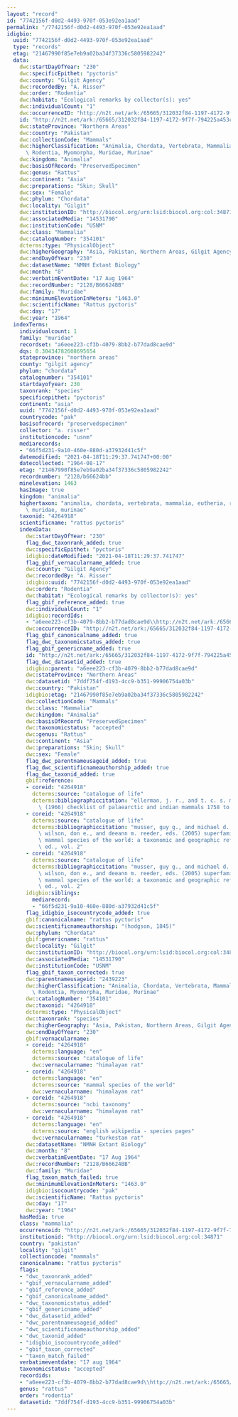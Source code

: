 ```yaml
---
layout: "record"
id: "7742156f-d0d2-4493-970f-053e92ea1aad"
permalink: "/7742156f-d0d2-4493-970f-053e92ea1aad"
idigbio:
  uuid: "7742156f-d0d2-4493-970f-053e92ea1aad"
  type: "records"
  etag: "21467990f85e7eb9a02ba34f37336c5805982242"
  data:
    dwc:startDayOfYear: "230"
    dwc:specificEpithet: "pyctoris"
    dwc:county: "Gilgit Agency"
    dwc:recordedBy: "A. Risser"
    dwc:order: "Rodentia"
    dwc:habitat: "Ecological remarks by collector(s): yes"
    dwc:individualCount: "1"
    dwc:occurrenceID: "http://n2t.net/ark:/65665/312032f84-1197-4172-9f7f-794225a453c5"
    id: "http://n2t.net/ark:/65665/312032f84-1197-4172-9f7f-794225a453c5"
    dwc:stateProvince: "Northern Areas"
    dwc:country: "Pakistan"
    dwc:collectionCode: "Mammals"
    dwc:higherClassification: "Animalia, Chordata, Vertebrata, Mammalia, Eutheria,\
      \ Rodentia, Myomorpha, Muridae, Murinae"
    dwc:kingdom: "Animalia"
    dwc:basisOfRecord: "PreservedSpecimen"
    dwc:genus: "Rattus"
    dwc:continent: "Asia"
    dwc:preparations: "Skin; Skull"
    dwc:sex: "Female"
    dwc:phylum: "Chordata"
    dwc:locality: "Gilgit"
    dwc:institutionID: "http://biocol.org/urn:lsid:biocol.org:col:34871"
    dwc:associatedMedia: "14531790"
    dwc:institutionCode: "USNM"
    dwc:class: "Mammalia"
    dwc:catalogNumber: "354101"
    dcterms:type: "PhysicalObject"
    dwc:higherGeography: "Asia, Pakistan, Northern Areas, Gilgit Agency"
    dwc:endDayOfYear: "230"
    dwc:datasetName: "NMNH Extant Biology"
    dwc:month: "8"
    dwc:verbatimEventDate: "17 Aug 1964"
    dwc:recordNumber: "2128/B66624BB"
    dwc:family: "Muridae"
    dwc:minimumElevationInMeters: "1463.0"
    dwc:scientificName: "Rattus pyctoris"
    dwc:day: "17"
    dwc:year: "1964"
  indexTerms:
    individualcount: 1
    family: "muridae"
    recordset: "a6eee223-cf3b-4079-8bb2-b77dad8cae9d"
    dqs: 0.30434782608695654
    stateprovince: "northern areas"
    county: "gilgit agency"
    phylum: "chordata"
    catalognumber: "354101"
    startdayofyear: 230
    taxonrank: "species"
    specificepithet: "pyctoris"
    continent: "asia"
    uuid: "7742156f-d0d2-4493-970f-053e92ea1aad"
    countrycode: "pak"
    basisofrecord: "preservedspecimen"
    collector: "a. risser"
    institutioncode: "usnm"
    mediarecords:
    - "66f5d231-9a10-460e-880d-a37932d41c5f"
    datemodified: "2021-04-18T11:29:37.741747+00:00"
    datecollected: "1964-08-17"
    etag: "21467990f85e7eb9a02ba34f37336c5805982242"
    recordnumber: "2128/b66624bb"
    minelevation: 1463
    hasImage: true
    kingdom: "animalia"
    highertaxon: "animalia, chordata, vertebrata, mammalia, eutheria, rodentia, myomorpha,\
      \ muridae, murinae"
    taxonid: "4264918"
    scientificname: "rattus pyctoris"
    indexData:
      dwc:startDayOfYear: "230"
      flag_dwc_taxonrank_added: true
      dwc:specificEpithet: "pyctoris"
      idigbio:dateModified: "2021-04-18T11:29:37.741747"
      flag_gbif_vernacularname_added: true
      dwc:county: "Gilgit Agency"
      dwc:recordedBy: "A. Risser"
      idigbio:uuid: "7742156f-d0d2-4493-970f-053e92ea1aad"
      dwc:order: "Rodentia"
      dwc:habitat: "Ecological remarks by collector(s): yes"
      flag_gbif_reference_added: true
      dwc:individualCount: "1"
      idigbio:recordIds:
      - "a6eee223-cf3b-4079-8bb2-b77dad8cae9d\\http://n2t.net/ark:/65665/312032f84-1197-4172-9f7f-794225a453c5"
      dwc:occurrenceID: "http://n2t.net/ark:/65665/312032f84-1197-4172-9f7f-794225a453c5"
      flag_gbif_canonicalname_added: true
      flag_dwc_taxonomicstatus_added: true
      flag_gbif_genericname_added: true
      id: "http://n2t.net/ark:/65665/312032f84-1197-4172-9f7f-794225a453c5"
      flag_dwc_datasetid_added: true
      idigbio:parent: "a6eee223-cf3b-4079-8bb2-b77dad8cae9d"
      dwc:stateProvince: "Northern Areas"
      dwc:datasetid: "7ddf754f-d193-4cc9-b351-99906754a03b"
      dwc:country: "Pakistan"
      idigbio:etag: "21467990f85e7eb9a02ba34f37336c5805982242"
      dwc:collectionCode: "Mammals"
      dwc:class: "Mammalia"
      dwc:kingdom: "Animalia"
      dwc:basisOfRecord: "PreservedSpecimen"
      dwc:taxonomicstatus: "accepted"
      dwc:genus: "Rattus"
      dwc:continent: "Asia"
      dwc:preparations: "Skin; Skull"
      dwc:sex: "Female"
      flag_dwc_parentnameusageid_added: true
      flag_dwc_scientificnameauthorship_added: true
      flag_dwc_taxonid_added: true
      gbif:reference:
      - coreid: "4264918"
        dcterms:source: "catalogue of life"
        dcterms:bibliographiccitation: "ellerman, j. r., and t. c. s. morrison-scott\
          \ (1966) checklist of palaearctic and indian mammals 1758 to 1946, 2nd edition"
      - coreid: "4264918"
        dcterms:source: "catalogue of life"
        dcterms:bibliographiccitation: "musser, guy g., and michael d. carleton /\
          \ wilson, don e., and deeann m. reeder, eds. (2005) superfamily muroidea:\
          \ mammal species of the world: a taxonomic and geographic reference, 3rd\
          \ ed., vol. 2"
      - coreid: "4264918"
        dcterms:source: "catalogue of life"
        dcterms:bibliographiccitation: "musser, guy g., and michael d. carleton /\
          \ wilson, don e., and deeann m. reeder, eds. (2005) superfamily muroidea:\
          \ mammal species of the world: a taxonomic and geographic reference, 3rd\
          \ ed., vol. 2"
      idigbio:siblings:
        mediarecord:
        - "66f5d231-9a10-460e-880d-a37932d41c5f"
      flag_idigbio_isocountrycode_added: true
      gbif:canonicalname: "rattus pyctoris"
      dwc:scientificnameauthorship: "(hodgson, 1845)"
      dwc:phylum: "Chordata"
      gbif:genericname: "rattus"
      dwc:locality: "Gilgit"
      dwc:institutionID: "http://biocol.org/urn:lsid:biocol.org:col:34871"
      dwc:associatedMedia: "14531790"
      dwc:institutionCode: "USNM"
      flag_gbif_taxon_corrected: true
      dwc:parentnameusageid: "2439223"
      dwc:higherClassification: "Animalia, Chordata, Vertebrata, Mammalia, Eutheria,\
        \ Rodentia, Myomorpha, Muridae, Murinae"
      dwc:catalogNumber: "354101"
      dwc:taxonid: "4264918"
      dcterms:type: "PhysicalObject"
      dwc:taxonrank: "species"
      dwc:higherGeography: "Asia, Pakistan, Northern Areas, Gilgit Agency"
      dwc:endDayOfYear: "230"
      gbif:vernacularname:
      - coreid: "4264918"
        dcterms:language: "en"
        dcterms:source: "catalogue of life"
        dwc:vernacularname: "himalayan rat"
      - coreid: "4264918"
        dcterms:language: "en"
        dcterms:source: "mammal species of the world"
        dwc:vernacularname: "himalayan rat"
      - coreid: "4264918"
        dcterms:source: "ncbi taxonomy"
        dwc:vernacularname: "himalayan rat"
      - coreid: "4264918"
        dcterms:language: "en"
        dcterms:source: "english wikipedia - species pages"
        dwc:vernacularname: "turkestan rat"
      dwc:datasetName: "NMNH Extant Biology"
      dwc:month: "8"
      dwc:verbatimEventDate: "17 Aug 1964"
      dwc:recordNumber: "2128/B66624BB"
      dwc:family: "Muridae"
      flag_taxon_match_failed: true
      dwc:minimumElevationInMeters: "1463.0"
      idigbio:isocountrycode: "pak"
      dwc:scientificName: "Rattus pyctoris"
      dwc:day: "17"
      dwc:year: "1964"
    hasMedia: true
    class: "mammalia"
    occurrenceid: "http://n2t.net/ark:/65665/312032f84-1197-4172-9f7f-794225a453c5"
    institutionid: "http://biocol.org/urn:lsid:biocol.org:col:34871"
    country: "pakistan"
    locality: "gilgit"
    collectioncode: "mammals"
    canonicalname: "rattus pyctoris"
    flags:
    - "dwc_taxonrank_added"
    - "gbif_vernacularname_added"
    - "gbif_reference_added"
    - "gbif_canonicalname_added"
    - "dwc_taxonomicstatus_added"
    - "gbif_genericname_added"
    - "dwc_datasetid_added"
    - "dwc_parentnameusageid_added"
    - "dwc_scientificnameauthorship_added"
    - "dwc_taxonid_added"
    - "idigbio_isocountrycode_added"
    - "gbif_taxon_corrected"
    - "taxon_match_failed"
    verbatimeventdate: "17 aug 1964"
    taxonomicstatus: "accepted"
    recordids:
    - "a6eee223-cf3b-4079-8bb2-b77dad8cae9d\\http://n2t.net/ark:/65665/312032f84-1197-4172-9f7f-794225a453c5"
    genus: "rattus"
    order: "rodentia"
    datasetid: "7ddf754f-d193-4cc9-b351-99906754a03b"
---
```

